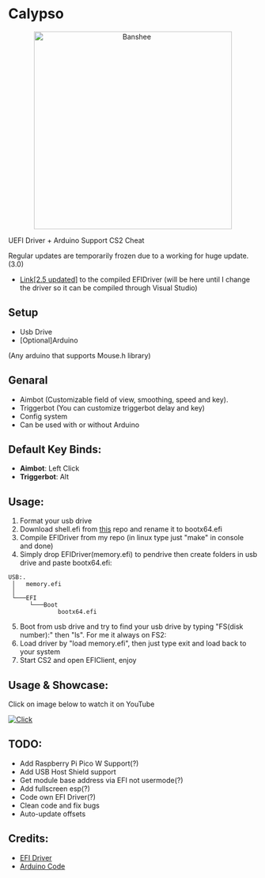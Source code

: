 # Calypso

<p align="center">
<img src="https://i.imgur.com/0VWHi0u.png" alt="Banshee" width="400" />
</p>

UEFI Driver + Arduino Support CS2 Cheat

Regular updates are temporarily frozen due to a working for huge update. (3.0)

* [Link[2.5 updated]](https://mega.nz/file/DlAV0QaQ#XDajJ3kTm4gqqzBYPOdKnABkS7poS7nIDM7CR6YJDDI) to the compiled EFIDriver (will be here until I change the driver so it can be compiled through Visual Studio)

## Setup
- Usb Drive
- [Optional]Arduino

(Any arduino that supports Mouse.h library)

## Genaral
- Aimbot (Customizable field of view, smoothing, speed and key).
- Triggerbot (You can customize triggerbot delay and key)
- Config system
- Can be used with or without Arduino

## Default Key Binds:

- **Aimbot**: Left Click
- **Triggerbot**: Alt

## Usage:
1. Format your usb drive
2. Download shell.efi from [this](https://github.com/tianocore/edk2-archive/blob/master/ShellBinPkg/UefiShell/X64/Shell.efi) repo and rename it to bootx64.efi
3. Compile EFIDriver from my repo (in linux type just "make" in console and done)
4. Simply drop EFIDriver(memory.efi) to pendrive then create folders in usb drive and paste bootx64.efi:
```
USB:.
 │   memory.efi
 │
 └───EFI
      └───Boot
              bootx64.efi
```
5. Boot from usb drive and try to find your usb drive by typing "FS(disk number):" then "ls". For me it always on FS2:
6. Load driver by "load memory.efi", then just type exit and load back to your system
7. Start CS2 and open EFIClient, enjoy 

## Usage & Showcase:
Click on image below to watch it on YouTube

[![Click](http://i3.ytimg.com/vi/J-yl2FgI6eo/hqdefault.jpg)](https://youtu.be/FY2V1YdpacM)

## TODO:
+ Add Raspberry Pi Pico W Support(?)
+ Add USB Host Shield support
+ Get module base address via EFI not usermode(?)
+ Add fullscreen esp(?)
+ Code own EFI Driver(?)
+ Clean code and fix bugs
+ Auto-update offsets

## Credits:
+ [EFI Driver](https://github.com/TheCruZ/EFI_Driver_Access)
+ [Arduino Code](https://github.com/backpack-0x1337/CyberAim-Valorant/)
